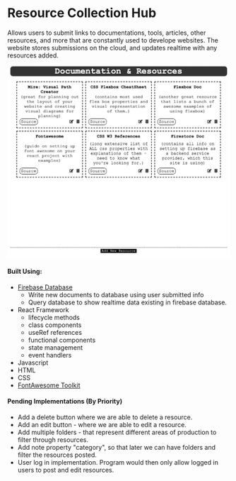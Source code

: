# Resource Collection Hub

Allows users to submit links to documentations, tools, articles, other resources, and more that are constantly used to develope websites. The website stores submissions on the cloud, and updates realtime with any resources added.

![Screenshot](demo.png)

#### Built Using:

- [Firebase Database](https://console.firebase.google.com/)
  - Write new documents to database using user submitted info
  - Query database to show realtime data existing in firebase database.
- React Framework
  - lifecycle methods
  - class components
  - useRef references
  - functional components
  - state management
  - event handlers
- Javascript
- HTML
- CSS
- [FontAwesome Toolkit](https://fontawesome.com)

#### Pending Implementations (By Priority)

- Add a delete button where we are able to delete a resource.
- Add an edit button - where we are able to edit a resource.
- Add multiple folders - that represent different areas of production to filter through resources.
- Add note property "category", so that later we can have folders and filter the resources posted.
- User log in implementation. Program would then only allow logged in users to post and edit resources.
